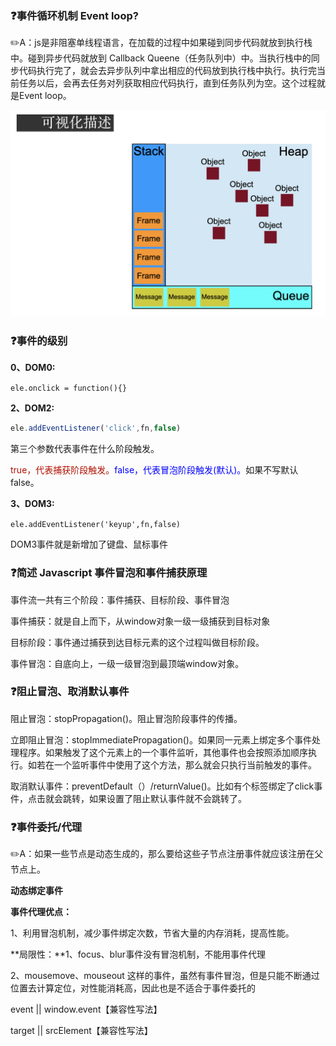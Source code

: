 ### :question:事件循环机制 Event loop?

:pencil2:A：js是非阻塞单线程语言，在加载的过程中如果碰到同步代码就放到执行栈中。碰到异步代码就放到 Callback Queene（任务队列中）中。当执行栈中的同步代码执行完了，就会去异步队列中拿出相应的代码放到执行栈中执行。执行完当前任务以后，会再去任务对列获取相应代码执行，直到任务队列为空。这个过程就是Event loop。

<img src="./src/imgs/event-loop.png" alt="image-20201127232835225" style="zoom:50%;" />

### :question:事件的级别

**0、DOM0:**

`ele.onclick = function(){}`

**2、DOM2:**

```javascript
ele.addEventListener('click',fn,false)
```

第三个参数代表事件在什么阶段触发。

<font color=bule>true，代表捕获阶段触发。</font><font color=blue>false，代表冒泡阶段触发(默认)。</font>如果不写默认false。

**3、DOM3:**

`ele.addEventListener('keyup',fn,false)`

DOM3事件就是新增加了键盘、鼠标事件

### :question:简述 Javascript 事件冒泡和事件捕获原理

事件流一共有三个阶段：事件捕获、目标阶段、事件冒泡

事件捕获：就是自上而下，从window对象一级一级捕获到目标对象

目标阶段：事件通过捕获到达目标元素的这个过程叫做目标阶段。

事件冒泡：自底向上，一级一级冒泡到最顶端window对象。



### :question:阻止冒泡、取消默认事件

阻止冒泡：stopPropagation()。阻止冒泡阶段事件的传播。

立即阻止冒泡：stopImmediatePropagation()。如果同一元素上绑定多个事件处理程序。如果触发了这个元素上的一个事件监听，其他事件也会按照添加顺序执行。如若在一个监听事件中使用了这个方法，那么就会只执行当前触发的事件。

取消默认事件：preventDefault（）/returnValue()。比如有个<a>标签绑定了click事件，点击就会跳转，如果设置了阻止默认事件就不会跳转了。

### :question:事件委托/代理

:pencil2:A：如果一些节点是动态生成的，那么要给这些子节点注册事件就应该注册在父节点上。

**动态绑定事件**

**事件代理优点：**

1、利用冒泡机制，减少事件绑定次数，节省大量的内存消耗，提高性能。

**局限性：**1、focus、blur事件没有冒泡机制，不能用事件代理

2、mousemove、mouseout 这样的事件，虽然有事件冒泡，但是只能不断通过位置去计算定位，对性能消耗高，因此也是不适合于事件委托的

event || window.event【兼容性写法】

target  || srcElement【兼容性写法】

